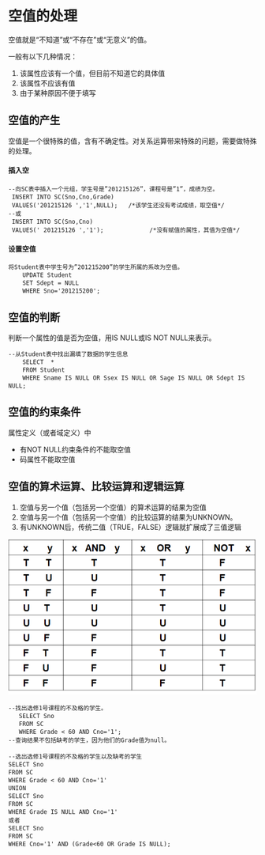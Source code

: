 # 空值的处理

空值就是“不知道”或“不存在”或“无意义”的值。 

一般有以下几种情况： 

1. 该属性应该有一个值，但目前不知道它的具体值 
2. 该属性不应该有值 
3. 由于某种原因不便于填写

## 空值的产生 

空值是一个很特殊的值，含有不确定性。对关系运算带来特殊的问题，需要做特殊的处理。

#### 插入空

```text
--向SC表中插入一个元组，学生号是”201215126”，课程号是”1”，成绩为空。
 INSERT INTO SC(Sno,Cno,Grade)
 VALUES('201215126 ','1',NULL);   /*该学生还没有考试成绩，取空值*/
--或
 INSERT INTO SC(Sno,Cno)
 VALUES(' 201215126 ','1');             /*没有赋值的属性，其值为空值*/

```

#### 设置空值

```text
将Student表中学生号为”201215200”的学生所属的系改为空值。
	UPDATE Student
	SET Sdept = NULL
	WHERE Sno='201215200';
```

## 空值的判断 

判断一个属性的值是否为空值，用IS NULL或IS NOT NULL来表示。

```text
--从Student表中找出漏填了数据的学生信息
	SELECT  *
	FROM Student
	WHERE Sname IS NULL OR Ssex IS NULL OR Sage IS NULL OR Sdept IS NULL;
```

## 空值的约束条件 

属性定义（或者域定义）中

* 有NOT NULL约束条件的不能取空值 
* 码属性不能取空值

## 空值的算术运算、比较运算和逻辑运算

1. 空值与另一个值（包括另一个空值）的算术运算的结果为空值 
2. 空值与另一个值（包括另一个空值）的比较运算的结果为UNKNOWN。 
3. 有UNKNOWN后，传统二值（TRUE，FALSE）逻辑就扩展成了三值逻辑

![](../.gitbook/assets/image%20%284%29.png)

```text
--找出选修1号课程的不及格的学生。
   SELECT Sno
   FROM SC
   WHERE Grade < 60 AND Cno='1';
--查询结果不包括缺考的学生，因为他们的Grade值为null。

--选出选修1号课程的不及格的学生以及缺考的学生
SELECT Sno
FROM SC
WHERE Grade < 60 AND Cno='1'
UNION
SELECT Sno
FROM SC
WHERE Grade IS NULL AND Cno='1'
或者
SELECT Sno
FROM SC
WHERE Cno='1' AND (Grade<60 OR Grade IS NULL);

```

